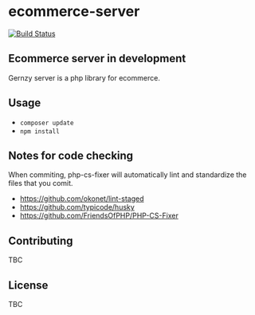 # ecommerce-server
[![Build Status](https://travis-ci.com/gernzy/gernzy-server.svg?branch=master)](https://travis-ci.com/gernzy/gernzy-server)

## Ecommerce server in development
Gernzy server is a php library for ecommerce.

## Usage
* `composer update`
* `npm install`

## Notes for code checking

When commiting, php-cs-fixer will automatically lint and standardize the files that you comit.
* https://github.com/okonet/lint-staged
* https://github.com/typicode/husky
* https://github.com/FriendsOfPHP/PHP-CS-Fixer

## Contributing
TBC

## License
TBC
